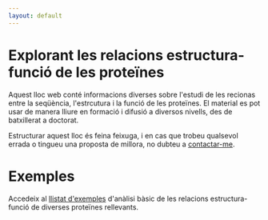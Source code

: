 ```yaml
---
layout: default
---
```


# Explorant les relacions estructura-funció de les proteïnes

Aquest lloc web conté informacions diverses sobre l'estudi de les recionas entre la seqüència, l'estrcutura i la funció de les proteïnes. El material es pot usar de manera lliure en formació i difusió a diversos nivells, des de batxillerat a doctorat. 

Estructurar aquest lloc és feina feixuga, i en cas que trobeu qualsevol errada o tingueu una proposta de millora, no dubteu a [contactar-me](https://github.com/JordiVillaFreixa).

# Exemples

Accedeix al [llistat d'exemples](/estructura/) d'anàlisi bàsic de les relacions estructura-funció de diverses proteïnes rellevants.